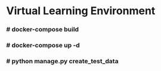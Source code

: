 # Virtual Learning Environment 

### # docker-compose build
### # docker-compose up -d
### # python manage.py create_test_data
